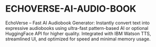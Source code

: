 # ECHOVERSE-AI-AUDIO-BOOK
EchoVerse – Fast AI Audiobook Generator: Instantly convert text into expressive audiobooks using ultra-fast pattern-based AI or optional HuggingFace API for higher quality. Integrated with IBM Watson TTS, streamlined UI, and optimized for speed and minimal memory usage.

